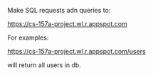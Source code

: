 Make SQL requests adn queries to:

https://cs-157a-project.wl.r.appspot.com

For examples:

https://cs-157a-project.wl.r.appspot.com/users

will return all users in db. 
